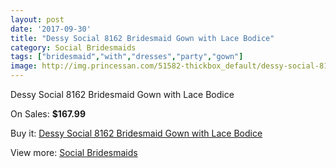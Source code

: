 ```yaml
---
layout: post
date: '2017-09-30'
title: "Dessy Social 8162 Bridesmaid Gown with Lace Bodice"
category: Social Bridesmaids
tags: ["bridesmaid","with","dresses","party","gown"]
image: http://img.princessan.com/51582-thickbox_default/dessy-social-8162-bridesmaid-gown-with-lace-bodice.jpg
---
```

Dessy Social 8162 Bridesmaid Gown with Lace Bodice

On Sales: **$167.99**
<a href="https://www.princessan.com/en/social-bridesmaids/23295-dessy-social-8162-bridesmaid-gown-with-lace-bodice.html"><amp-img layout="responsive" width="600" height="600" src="//img.princessan.com/51582-thickbox_default/dessy-social-8162-bridesmaid-gown-with-lace-bodice.jpg" alt="Dessy Social 8162 Bridesmaid Gown with Lace Bodice 0" /></a>

Buy it: [Dessy Social 8162 Bridesmaid Gown with Lace Bodice](https://www.princessan.com/en/social-bridesmaids/23295-dessy-social-8162-bridesmaid-gown-with-lace-bodice.html "Dessy Social 8162 Bridesmaid Gown with Lace Bodice")

View more: [Social Bridesmaids](https://www.princessan.com/en/201-social-bridesmaids "Social Bridesmaids")